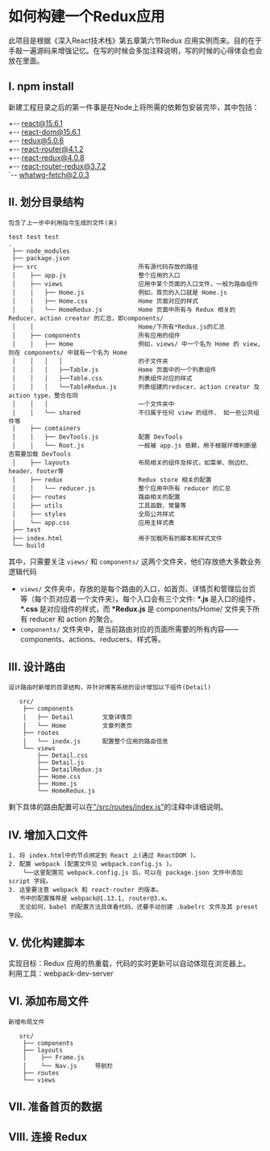 # 如何构建一个Redux应用

此项目是根据《深入React技术栈》第五章第六节Redux 应用实例而来。目的在于手敲一遍源码来增强记忆。在写的时候会多加注释说明，写的时候的心得体会也会放在里面。
## I. npm install

新建工程目录之后的第一件事是在Node上将所需的依赖包安装完毕，其中包括：

+-- <font color="orange">react@15.6.1</font>
<br />
+-- <font color="orange">react-dom@15.6.1</font>
<br />
+-- <font color="orange">redux@5.0.6</font>
<br />
+-- <font color="orange">react-router@4.1.2</font>
<br />
+-- <font color="orange">react-redux@4.0.8</font>
<br />
+-- <font color="orange">react-router-redux@3.7.2</font>
<br />
`-- <font color="orange">whatwg-fetch@2.0.3</font>
<br />


## II. 划分目录结构

`包含了上一步中利用指令生成的文件(夹)`

```
test test test
.
 ├── node_modules                   
 ├── package.json                    
 ├── src                            所有源代码存放的路径
 │    ├── app.js                    整个应用的入口
 │    ├── views                     应用中某个页面的入口文件，一般为路由组件
 │    │   ├── Home.js               例如，首页的入口就是 Home.js
 │    │   ├── Home.css              Home 页面对应的样式
 │    │   └── HomeRedux.js          Home 页面中所有与 Redux 相关的 Reducer、action creator 的汇总，即components/
 │    │                             Home/下所有*Redux.js的汇总
 │    ├── components                所有应用的组件
 │    │   ├── Home                  例如，views/ 中一个名为 Home 的 view, 则在 components/ 中就有一个名为 Home 
 │    │   │   │                     的子文件夹
 │    │   │   ├──Table.js           Home 页面中的一个列表组件
 │    │   │   ├──Table.css          列表组件对应的样式
 │    │   │   └──TableRedux.js      列表组建的reducer、action creator 及 action type，整合在同
 │    │   │                         一个文件夹中
 │    │   └── shared                不归属于任何 view 的组件、 如一些公共组件等
 │    ├── comtainers                                
 │    │   ├── DevTools.js           配置 DevTools
 │    │   └── Root.js               一般被 app.js 依赖，用于根据环境判断是否需要加载 DevTools
 │    ├── layouts                   布局相关的组件及样式，如菜单、侧边栏、header、footer等
 │    ├── redux                     Redux store 相关的配置
 │    │   └── reducer.js            整个应用中所有 reducer 的汇总
 │    ├── routes                    路由相关的配置
 │    ├── utils                     工具函数、常量等
 │    ├── styles                    全局公共样式
 │    └── app.css                   应用主样式表 
 ├── test
 ├── index.html                     用于加载所有的脚本和样式文件                     
 └── build  
```
其中，只需要关注 `views/` 和 `components/` 这两个文件夹，他们存放绝大多数业务逻辑代码
* `views/` 文件夹中，存放的是每个路由的入口，如首页、详情页和管理后台页等（每个页对应着一个文件夹）。每个入口会有三个文件: <b> \*.js </b>是入口的组件，<b> *.css </b>是对应组件的样式，而<b> *Redux.js </b>是 components/Home/ 文件夹下所有 reducer 和 action 的聚合。
* `components/` 文件夹中，是当前路由对应的页面所需要的所有内容——components、actions、reducers、样式等。

## III. 设计路由
`设计路由时新增的目录结构，并针对博客系统的设计增加以下组件(Detail)`
```                 
   src/                            
    ├── components                
    │   ├── Detail        文章详情页
    │   └── Home          文章列表页           
    ├── routes
    │   └── inedx.js      配置整个应用的路由信息                         
    └── views               
        ├── Detail.css
        ├── Detail.js
        ├── DetailRedux.js
        ├── Home.css
        ├── Home.js             
        └── HomeRedux.js               
```
剩下具体的路由配置可以在["/src/routes/index.js"](https://github.com/XiangLuoyang/ReduxDemo/blob/master/src/routes/index.js)的注释中详细说明。

## IV. 增加入口文件
```
1. 将 index.html中的节点绑定到 React 上(通过 ReactDOM )。
2. 配置 webpack (配置文件见 webpack.config.js )。
    └──这里配置完 webpack.config.js 后，可以在 package.json 文件中添加 script 字段。
3. 这里要注意 webpack 和 react-router 的版本。
   书中的配置推荐是 webpack@1.13.1, router@3.x。
   无论如何，babel 的配置方法具体看代码，还要手动创建 .babelrc 文件及其 preset 字段。
```

## V. 优化构建脚本

实现目标：Redux 应用的热重载，代码的实时更新可以自动体现在浏览器上。<br />
利用工具：webpack-dev-server

## VI. 添加布局文件
`新增布局文件`
```
   src/                            
    ├── components   
    ├── layouts     
    │    ├── Frame.js             
    │    └── Nav.js     导航栏
    ├── routes                      
    └── views  
```

## VII. 准备首页的数据
## VIII. 连接 Redux